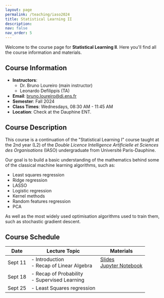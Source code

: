 ```yaml
---
layout: page
permalink: /teaching/iaso2024
title: Statistical Learning II
description:
nav: false
nav_order: 5
---
```


Welcome to the course page for **Statistical Learning II**. Here you'll find all the course information and materials.

## Course Information

- **Instructors**:
  - Dr. Bruno Loureiro (main instructor)
  - Leonardo Defilippis (TA)
- **Email**: [bruno.loureiro@di.ens.fr](mailto:bruno.loureiro@di.ens.fr)
- **Semester**: Fall 2024
- **Class Times**: Wednesdays, 08:30 AM - 11:45 AM
- **Location**: Check at the Dauphine ENT.

## Course Description

This course is a continuation of the "Statistical Learning I" course taught at the 2nd year (L2) of the *Double Licence Intelligence Artificielle et Sciences des Organisations* (IASO) undergraduate from Université Paris-Dauphine.

Our goal is to build a basic understanding of the mathematics behind some of the classical machine learning algorithms, such as:

- Least squares regression
- Ridge regression
- LASSO
- Logistic regression
- Kernel methods
- Random features regression
- PCA

As well as the most widely used optimisation algorithms used to train them, such as stochastic gradient descent.

## Course Schedule

| Date        | Lecture Topic                | Materials                            |
|-------------|------------------------------|--------------------------------------|
| Sept 11     | - Introduction <br> - Recap of Linear Algebra         |  [Slides](../assets/iaso2024/lecture1_novids.pdf) <br> [Jupyter Notebook](../assets/iaso2024/td_lecture1.ipynb)|
| Sept 18     | - Recap of Probability <br> - Supervised Learning       |       |
| Sept 25     | - Least Squares regression   |       |
